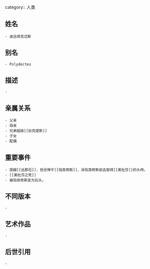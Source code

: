 category:: 人类
## 姓名
	- 波吕得克忒斯
## 别名
	- Polydectes
## 描述
	-
## 亲属关系
	- 父亲
	- 母亲
	- 兄弟姐妹[[狄克提斯]]
	- 子女
	- 配偶
## 重要事件
	- 觊觎[[达那厄]]，但忌惮于[[珀耳修斯]]，派珀耳修斯前去取得[[美杜莎]]的头颅。
	- [[美杜莎之死]]
	- 被珀耳修斯变为石头。
## 不同版本
	-
## 艺术作品
	-
## 后世引用
	-

